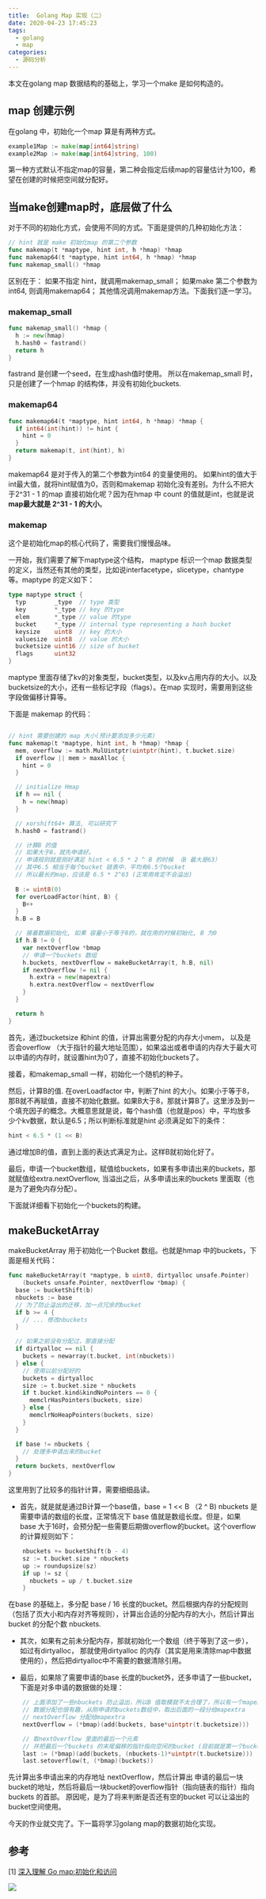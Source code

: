 ```yaml
---
title: 	Golang Map 实现（二）
date: 2020-04-23 17:45:23
tags:
  - golang
  - map
categories:
  - 源码分析
---
```


本文在golang map 数据结构的基础上，学习一个make 是如何构造的。

<!--more-->

## map 创建示例

在golang 中，初始化一个map 算是有两种方式。

```go
example1Map := make(map[int64]string)
example2Map := make(map[int64]string, 100)
```

第一种方式默认不指定map的容量，第二种会指定后续map的容量估计为100，希望在创建的时候把空间就分配好。

## 当make创建map时，底层做了什么

对于不同的初始化方式，会使用不同的方式。下面是提供的几种初始化方法：

```go
// hint 就是 make 初始化map 的第二个参数
func makemap(t *maptype, hint int, h *hmap) *hmap
func makemap64(t *maptype, hint int64, h *hmap) *hmap
func makemap_small() *hmap
```

区别在于：
如果不指定 hint，就调用makemap_small；
如果make 第二个参数为int64, 则调用makemap64；
其他情况调用makemap方法。下面我们逐一学习。

### makemap_small

```go
func makemap_small() *hmap {  
  h := new(hmap)
  h.hash0 = fastrand()
  return h
}
```

fastrand 是创建一个seed，在生成hash值时使用。
所以在makemap_small 时，只是创建了一个hmap 的结构体，并没有初始化buckets.

### makemap64

```go
func makemap64(t *maptype, hint int64, h *hmap) *hmap {
  if int64(int(hint)) != hint {
    hint = 0
  }
  return makemap(t, int(hint), h)
}
```

makemap64 是对于传入的第二个参数为int64 的变量使用的。 如果hint的值大于int最大值，就将hint赋值为0，否则和makemap 初始化没有差别。为什么不把大于2^31 - 1 的map 直接初始化呢？因为在hmap 中 count 的值就是int，也就是说**map最大就是 2^31 - 1 的大小**。

### makemap

这个是初始化map的核心代码了，需要我们慢慢品味。

一开始，我们需要了解下maptype这个结构， maptype 标识一个map 数据类型的定义，当然还有其他的类型，比如说interfacetype，slicetype，chantype 等。maptype 的定义如下：

```go
type maptype struct {
  typ        _type  // type 类型
  key        *_type // key 的type
  elem       *_type // value 的type
  bucket     *_type // internal type representing a hash bucket
  keysize    uint8  // key 的大小
  valuesize  uint8  // value 的大小
  bucketsize uint16 // size of bucket
  flags      uint32
}
```

maptype 里面存储了kv的对象类型，bucket类型，以及kv占用内存的大小。以及bucketsize的大小，还有一些标记字段（flags）。在map 实现时，需要用到这些字段做偏移计算等。

下面是 makemap 的代码：

```go

// hint 需要创建的 map 大小(预计要添加多少元素)
func makemap(t *maptype, hint int, h *hmap) *hmap {
  mem, overflow := math.MulUintptr(uintptr(hint), t.bucket.size)
  if overflow || mem > maxAlloc {
    hint = 0
  }

  // initialize Hmap
  if h == nil {
    h = new(hmap)
  }

  // xorshift64+ 算法, 可以研究下
  h.hash0 = fastrand()

  // 计算B 的值
  // 如果大于8，就先申请好。
  // 申请规则就是刚好满足 hint < 6.5 * 2 ^ B 的时候 （B 最大是63）
  // 其中6.5 相当于每个bucket 链表中，平均有6.5个bucket
  // 所以最长的map，应该是 6.5 * 2^63 (正常用肯定不会溢出)
  
  B := uint8(0)
  for overLoadFactor(hint, B) {
    B++
  }
  h.B = B

  // 接着数据初始化, 如果 容量小于等于8的，就在用的时候初始化, B 为0
  if h.B != 0 {
    var nextOverflow *bmap
    // 申请一个buckets 数组
    h.buckets, nextOverflow = makeBucketArray(t, h.B, nil)
    if nextOverflow != nil {
      h.extra = new(mapextra)
      h.extra.nextOverflow = nextOverflow
    }
  }

  return h
}
```

首先，通过bucketsize 和hint 的值，计算出需要分配的内存大小mem， 以及是否会overflow （大于指针的最大地址范围），如果溢出或者申请的内存大于最大可以申请的内存时，就设置hint为0了，直接不初始化buckets了。

接着，和makemap_small 一样，初始化一个随机的种子。

然后，计算B的值. 在overLoadfactor 中，判断了hint 的大小。如果小于等于8，那B就不再赋值，直接不初始化数据。如果B大于8，那就计算B了。这里涉及到一个填充因子的概念。大概意思就是说，每个hash值（也就是pos）中，平均放多少个kv数据，默认是6.5；所以判断标准就是hint 必须满足如下的条件：

```go
hint < 6.5 * (1 << B)
```

通过增加B的值，直到上面的表达式满足为止。这样B就初始化好了。

最后，申请一个bucket数组，赋值给buckets，如果有多申请出来的buckets，那就赋值给extra.nextOverflow, 当溢出之后，从多申请出来的buckets 里面取（也是为了避免内存分配）。

下面就详细看下初始化一个buckets的构建。

## makeBucketArray

makeBucketArray 用于初始化一个Bucket 数组。也就是hmap 中的buckets，下面是相关代码：

```go
func makeBucketArray(t *maptype, b uint8, dirtyalloc unsafe.Pointer) 
	(buckets unsafe.Pointer, nextOverflow *bmap) {
  base := bucketShift(b)
  nbuckets := base
  // 为了防止溢出的迁移，加一点冗余的bucket
  if b >= 4 {  
    // ... 修改nbuckets
  }

  // 如果之前没有分配过，那直接分配
  if dirtyalloc == nil {
    buckets = newarray(t.bucket, int(nbuckets))
  } else {
    // 使用以前分配好的
    buckets = dirtyalloc
    size := t.bucket.size * nbuckets
    if t.bucket.kind&kindNoPointers == 0 {
      memclrHasPointers(buckets, size)
    } else {
      memclrNoHeapPointers(buckets, size)
    }
  }

  if base != nbuckets {
	// 处理多申请出来的bucket
  }
  return buckets, nextOverflow
}
```

这里用到了比较多的指针计算，需要细细品读。

- 首先，就是就是通过B计算一个base值，base = 1 << B （2 ^ B)
nbuckets 是需要申请的数组的长度，正常情况下 base 值就是数组长度。但是，如果 base 大于16时，会预分配一些需要后期做overflow的bucket。这个overflow的计算规则如下：

```go
    nbuckets += bucketShift(b - 4)
    sz := t.bucket.size * nbuckets
    up := roundupsize(sz)
    if up != sz {
      nbuckets = up / t.bucket.size
    }
```

在base 的基础上，多分配 base / 16 长度的bucket。然后根据内存的分配规则（包括了页大小和内存对齐等规则），计算出合适的分配内存的大小，然后计算出 bucket 的分配个数 nbuckets.

- 其次，如果有之前未分配内存，那就初始化一个数组（终于等到了这一步），如过有dirtyalloc， 那就使用dirtyalloc 的内存（其实是用来清除map中数据使用的），然后把dirtyalloc中不需要的数据清除引用。

- 最后，如果除了需要申请的base 长度的bucket外，还多申请了一些bucket，下面是对多申请的数据做的处理：

```go
    // 上面添加了一些nbuckets 防止溢出，所以B 值取模就不太合理了，所以有一个mapextra 的数据节点
    // 数据分配也很有趣，从刚申请的buckets数组中，取出后面的一段分给mapextra
    // nextOverflow 分配给mapextra
    nextOverflow = (*bmap)(add(buckets, base*uintptr(t.bucketsize)))

    // 取nextOverflow 里面的最后一个元素
    // 并把最后一个buckets 的末尾偏移的指针指向空闲的bucket (目前就是第一个buckets 了)
    last := (*bmap)(add(buckets, (nbuckets-1)*uintptr(t.bucketsize)))
    last.setoverflow(t, (*bmap)(buckets))
```

先计算出多申请出来的内存地址 nextOverflow，然后计算出 申请的最后一块bucket的地址，然后将最后一块bucket的overflow指针（指向链表的指针）指向buckets 的首部。 原因呢，是为了将来判断是否还有空的bucket 可以让溢出的bucket空间使用。


今天的作业就交完了。下一篇将学习golang map的数据初始化实现。

## 参考

[1] [深入理解 Go map:初始化和访问](https://eddycjy.com/posts/go/map/2019-03-05-map-access/)

![](/images/weixin_logo.png)

